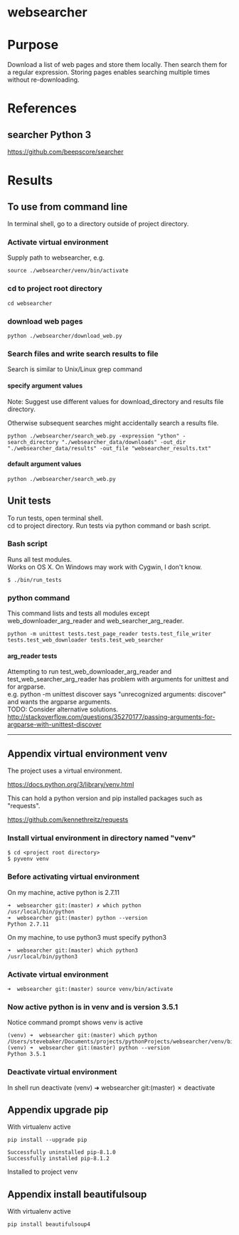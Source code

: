 # websearcher

# Purpose
Download a list of web pages and store them locally.
Then search them for a regular expression.
Storing pages enables searching multiple times without re-downloading.

# References

## searcher Python 3
https://github.com/beepscore/searcher

# Results

## To use from command line
In terminal shell, go to a directory outside of project directory.

### Activate virtual environment
Supply path to websearcher, e.g.

    source ./websearcher/venv/bin/activate

### cd to project root directory

    cd websearcher

### download web pages

    python ./websearcher/download_web.py

### Search files and write search results to file
Search is similar to Unix/Linux grep command

#### specify argument values
Note: Suggest use different values for download_directory and results file directory.

Otherwise subsequent searches might accidentally search a results file.

    python ./websearcher/search_web.py -expression "ython" -search_directory "./websearcher_data/downloads" -out_dir "./websearcher_data/results" -out_file "websearcher_results.txt"

#### default argument values
    python ./websearcher/search_web.py

## Unit tests
To run tests, open terminal shell.  
cd to project directory. Run tests via python command or bash script.

### Bash script
Runs all test modules.  
Works on OS X. On Windows may work with Cygwin, I don't know.

    $ ./bin/run_tests

### python command
This command lists and tests all modules except web_downloader_arg_reader and web_searcher_arg_reader.

    python -m unittest tests.test_page_reader tests.test_file_writer tests.test_web_downloader tests.test_web_searcher

#### arg_reader tests
Attempting to run test_web_downloader_arg_reader and test_web_searcher_arg_reader has problem with arguments for unittest and for argparse.  
e.g. python -m unittest discover says "unrecognized arguments: discover" and wants the argparse arguments.  
TODO: Consider alternative solutions.  
http://stackoverflow.com/questions/35270177/passing-arguments-for-argparse-with-unittest-discover

---

## Appendix virtual environment venv

The project uses a virtual environment.

https://docs.python.org/3/library/venv.html

This can hold a python version and pip installed packages such as "requests".

https://github.com/kennethreitz/requests

### Install virtual environment in directory named "venv"

    $ cd <project root directory>
    $ pyvenv venv

### Before activating virtual environment

On my machine, active python is 2.7.11

    ➜  websearcher git:(master) ✗ which python
    /usr/local/bin/python
    ➜  websearcher git:(master) python --version
    Python 2.7.11

On my machine, to use python3 must specify python3

    ➜  websearcher git:(master) which python3
    /usr/local/bin/python3

### Activate virtual environment

    ➜  websearcher git:(master) source venv/bin/activate

### Now active python is in venv and is version 3.5.1

Notice command prompt shows venv is active

    (venv) ➜  websearcher git:(master) which python
    /Users/stevebaker/Documents/projects/pythonProjects/websearcher/venv/bin/python
    (venv) ➜  websearcher git:(master) python --version
    Python 3.5.1

### Deactivate virtual environment
In shell run deactivate
    (venv) ➜  websearcher git:(master) ✗ deactivate

## Appendix upgrade pip
With virtualenv active

    pip install --upgrade pip

    Successfully uninstalled pip-8.1.0
    Successfully installed pip-8.1.2

Installed to project venv

## Appendix install beautifulsoup
With virtualenv active

    pip install beautifulsoup4
